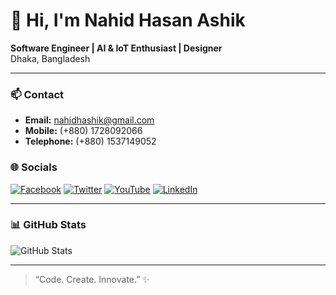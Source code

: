 # 👋 Hi, I'm Nahid Hasan Ashik

**Software Engineer | AI & IoT Enthusiast | Designer**  
Dhaka, Bangladesh

---

### 📫 Contact
- **Email:** [nahidhashik@gmail.com](mailto:nahidhashik@gmail.com)  
- **Mobile:** (+880) 1728092066  
- **Telephone:** (+880) 1537149052  
### 🌐 Socials
[![Facebook](https://img.shields.io/badge/Facebook-1877F2?style=for-the-badge&logo=facebook&logoColor=white)](https://facebook.com/nahidhasanashik) 
[![Twitter](https://img.shields.io/badge/Twitter-1DA1F2?style=for-the-badge&logo=twitter&logoColor=white)](https://twitter.com/) 
[![YouTube](https://img.shields.io/badge/YouTube-FF0000?style=for-the-badge&logo=youtube&logoColor=white)](https://youtube.com/@nahidhasanashik) 
[![LinkedIn](https://img.shields.io/badge/LinkedIn-0A66C2?style=for-the-badge&logo=linkedin&logoColor=white)](https://linkedin.com/in/nahidhasanashik)

---

### 📊 GitHub Stats
![GitHub Stats](https://github-readme-stats.vercel.app/api?username=nahidhasanashik&show_icons=true&theme=tokyonight)

---

> “Code. Create. Innovate.” ✨
